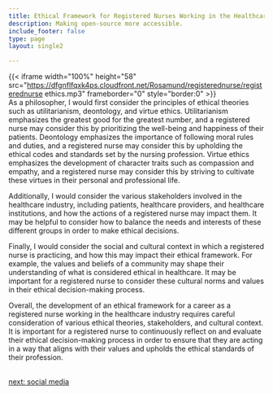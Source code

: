 ```yaml
---
title: Ethical Framework for Registered Nurses Working in the Healthcare  Industry
description: Making open-source more accessible.
include_footer: false
type: page
layout: single2

---
```


{{< iframe width="100%" height="58" src="https://dfgnflfqxk4ps.cloudfront.net/Rosamund/registerednurse/registerednurse ethics.mp3" frameborder="0" style="border:0" >}}<br>
As a philosopher, I would first consider the principles of ethical theories such as utilitarianism, deontology, and virtue ethics. Utilitarianism emphasizes the greatest good for the greatest number, and a registered nurse may consider this by prioritizing the well-being and happiness of their patients. Deontology emphasizes the importance of following moral rules and duties, and a registered nurse may consider this by upholding the ethical codes and standards set by the nursing profession. Virtue ethics emphasizes the development of character traits such as compassion and empathy, and a registered nurse may consider this by striving to cultivate these virtues in their personal and professional life.

Additionally, I would consider the various stakeholders involved in the healthcare industry, including patients, healthcare providers, and healthcare institutions, and how the actions of a registered nurse may impact them. It may be helpful to consider how to balance the needs and interests of these different groups in order to make ethical decisions.

Finally, I would consider the social and cultural context in which a registered nurse is practicing, and how this may impact their ethical framework. For example, the values and beliefs of a community may shape their understanding of what is considered ethical in healthcare. It may be important for a registered nurse to consider these cultural norms and values in their ethical decision-making process.

Overall, the development of an ethical framework for a career as a registered nurse working in the healthcare industry requires careful consideration of various ethical theories, stakeholders, and cultural context. It is important for a registered nurse to continuously reflect on and evaluate their ethical decision-making process in order to ensure that they are acting in a way that aligns with their values and upholds the ethical standards of their profession.

<br>
<a href="https://workdojos.com/registerednurse/social">next: social media</a>
</p>